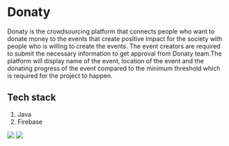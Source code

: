 # Donaty

Donaty is the crowdsourcing platform that connects people who want to donate money to the events that create positive impact for the society with people who is willing to create the events. The event creators are required to submit the necessary information to get approval from Donaty team.The platform will display name of the event, location of the event and the donating progress of the event compared to the minimum threshold which is required for the project to happen.


## Tech stack
1. Java
2. Firebase




<Image src=./demo1.png>
<Image src=./demo2.png>



